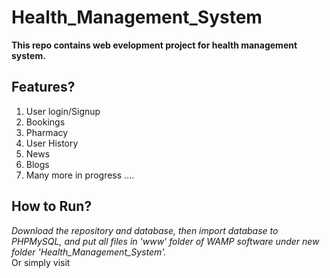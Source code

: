 # Health_Management_System
<b>This repo contains web evelopment project for health management system.</b><br>
## Features?
1. User login/Signup<br>
2. Bookings<br>
3. Pharmacy<br>
4. User History<br>
5. News<br>
6. Blogs<br>
7. Many more in progress ....

## How to Run?
_Download the repository and database, then import database to PHPMySQL, and put all files in 'www' folder of WAMP software under new folder 'Health_Management_System'._<br>
Or simply visit 
